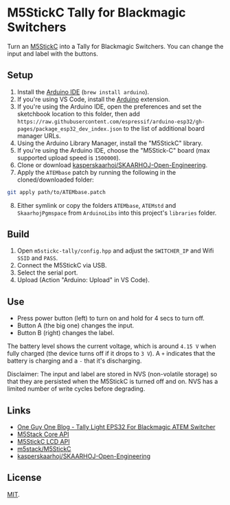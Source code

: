 # M5StickC Tally for Blackmagic Switchers

Turn an [M5StickC](https://m5stack.com/products/stick-c) into a Tally for Blackmagic Switchers. You can change the input and label with the buttons.

## Setup

1. Install the [Arduino IDE](https://www.arduino.cc/en/software) (`brew install arduino`).
2. If you're using VS Code, install the [Arduino](https://marketplace.visualstudio.com/items?itemName=vsciot-vscode.vscode-arduino) extension.
3. If you're using the Arduino IDE, open the preferences and set the sketchbook location to this folder, then add `https://raw.githubusercontent.com/espressif/arduino-esp32/gh-pages/package_esp32_dev_index.json` to the list of additional board manager URLs.
4. Using the Arduino Library Manager, install the "M5StickC" library.
5. If you're using the Arduino IDE, choose the "M5Stick-C" board (max supported upload speed is `1500000`).
6. Clone or download [kasperskaarhoj/SKAARHOJ-Open-Engineering](https://github.com/kasperskaarhoj/SKAARHOJ-Open-Engineering).
7. Apply the `ATEMbase` patch by running the following in the cloned/downloaded folder:
```sh
git apply path/to/ATEMbase.patch
```
8. Either symlink or copy the folders `ATEMbase`, `ATEMstd` and `SkaarhojPgmspace` from `ArduinoLibs` into this project's `libraries` folder.


## Build

1. Open `m5stickc-tally/config.hpp` and adjust the `SWITCHER_IP` and Wifi `SSID` and `PASS`.
2. Connect the M5StickC via USB.
3. Select the serial port.
4. Upload (Action "Arduino: Upload" in VS Code).

## Use

* Press power button (left) to turn on and hold for 4 secs to turn off.
* Button A (the big one) changes the input.
* Button B (right) changes the label.

The battery level shows the current voltage, which is around `4.15 V` when fully charged (the device turns off if it drops to `3 V`). A `+` indicates that the battery is charging and a `-` that it's discharging.

Disclaimer: The input and label are stored in NVS (non-volatile storage) so that they are persisted when the M5StickC is turned off and on. NVS has a limited number of write cycles before degrading.

## Links

- [One Guy One Blog - Tally Light EPS32 For Blackmagic ATEM Switcher](https://oneguyoneblog.com/2020/06/13/tally-light-esp32-for-blackmagic-atem-switcher/)
- [M5Stack Core API](https://docs.m5stack.com/#/en/arduino/arduino_home_page?id=m5core_api)
- [M5StickC LCD API](https://docs.m5stack.com/#/en/api/lcd_m5stickc)
- [m5stack/M5StickC](https://github.com/m5stack/M5StickC)
- [kasperskaarhoj/SKAARHOJ-Open-Engineering](https://github.com/kasperskaarhoj/SKAARHOJ-Open-Engineering)

## License

[MIT](/license).
